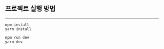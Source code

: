 ## 프로젝트 실행 방법

---

```angular2html
npm install
yarn install
```

```angular2html
npm run dev
yarn dev
```
